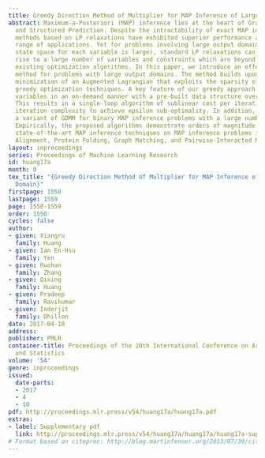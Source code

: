 ```yaml
---
title: Greedy Direction Method of Multiplier for MAP Inference of Large Output Domain
abstract: Maximum-a-Posteriori (MAP) inference lies at the heart of Graphical Models
  and Structured Prediction. Despite the intractability of exact MAP inference, approximated
  methods based on LP relaxations have exhibited superior performance across a wide
  range of applications. Yet for problems involving large output domains (i.e., the
  state space for each variable is large), standard LP relaxations can easily give
  rise to a large number of variables and constraints which are beyond the limit of
  existing optimization algorithms. In this paper, we introduce an effective MAP inference
  method for problems with large output domains. The method builds upon alternating
  minimization of an Augmented Lagrangian that exploits the sparsity of messages through
  greedy optimization techniques. A key feature of our greedy approach is to introduce
  variables in an on-demand manner with a pre-built data structure over local factors.
  This results in a single-loop algorithm of sublinear cost per iteration and O(log(1/epsilon))-type
  iteration complexity to achieve epsilon sub-optimality. In addition, we introduce
  a variant of GDMM for binary MAP inference problems with a large number of factors.
  Empirically, the proposed algorithms demonstrate orders of magnitude speedup over
  state-of-the-art MAP inference techniques on MAP inference problems including Segmentation,
  Alignment, Protein Folding, Graph Matching, and Pairwise-Interacted Multilabel Prediction.
layout: inproceedings
series: Proceedings of Machine Learning Research
id: huang17a
month: 0
tex_title: "{Greedy Direction Method of Multiplier for MAP Inference of Large Output
  Domain}"
firstpage: 1550
lastpage: 1559
page: 1550-1559
order: 1550
cycles: false
author:
- given: Xiangru
  family: Huang
- given: Ian En-Hsu
  family: Yen
- given: Ruohan
  family: Zhang
- given: Qixing
  family: Huang
- given: Pradeep
  family: Ravikumar
- given: Inderjit
  family: Dhillon
date: 2017-04-10
address: 
publisher: PMLR
container-title: Proceedings of the 20th International Conference on Artificial Intelligence
  and Statistics
volume: '54'
genre: inproceedings
issued:
  date-parts:
  - 2017
  - 4
  - 10
pdf: http://proceedings.mlr.press/v54/huang17a/huang17a.pdf
extras:
- label: Supplementary pdf
  link: http://proceedings.mlr.press/v54/huang17a/huang17a/huang17a-supp.pdf
# Format based on citeproc: http://blog.martinfenner.org/2013/07/30/citeproc-yaml-for-bibliographies/
---
```

